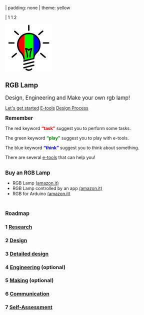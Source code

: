 | padding: none
| theme: yellow

| 1 1 2

<section style="padding: var(--base5)">

<img style="height: 150px; width:150px" src="./images/RGBLamp.png"></img>
# RGB Lamp

<big>Design, Engineering and Make your own rgb lamp!</big>

<f-inline>
<a class="primary" href="./step-0.0.html">Let's get started</a>
<a class="secondary" href="../rgblamp_vision/index.html">E-tools</a>
<a class="secondary" href="./step-0.0.html">Design Process</a>
</f-inline>
<br>

<b><big>Remember</big></b>
<p>The red keyword <b style="color:red">“task”</b> suggest you to perform some tasks.</p>
<p>The green keyword <b style="color:green">“play”</b> suggest you to play with e-tools.</p>
<p>The blue keyword <b style="color:blue">“think”</b> suggest you to think about something.</p>
<p>There are several <a class="secondary" href="../rgblamp_vision/index.html">e-tools</a> that can help you!</p>

<br/>
<b><big>Buy an RGB Lamp</big></b>
<ul>
<li>RGB Lamp <a href="https://www.amazon.it/s?k=rgb+lamp&__mk_it_IT=%C3%85M%C3%85%C5%BD%C3%95%C3%91&ref=nb_sb_noss">(amazon.it)</a></li>
<li>RGB Lamp controlled by an app <a href="https://www.amazon.it/s?k=rgb+lamp+apps&__mk_it_IT=%C3%85M%C3%85%C5%BD%C3%95%C3%91&ref=nb_sb_noss">(amazon.it)</a></li>
<li>RGB for Arduino <a href="https://www.amazon.it/s?k=rgb+arduino&__mk_it_IT=%C3%85M%C3%85%C5%BD%C3%95%C3%91&ref=nb_sb_noss_2">(amazon.it)</a></li>
</ul>


<br/>

<b><big>Roadmap</big></b>
### **1** <a href="step-1.0.html">Research</a>
### **2** <a href="step-2.0.html">Design</a>
### **3** <a href="step-3.0.html">Detailed design</a>
### **4** <a href="step-4.0.html">Engineering</a> (optional)
### **5** <a href="step-5.0.html">Making</a> (optional)
### **6** <a href="step-6.0.html">Communication</a>
### **7** <a href="step-7.0.html">Self-Assessment</a>


